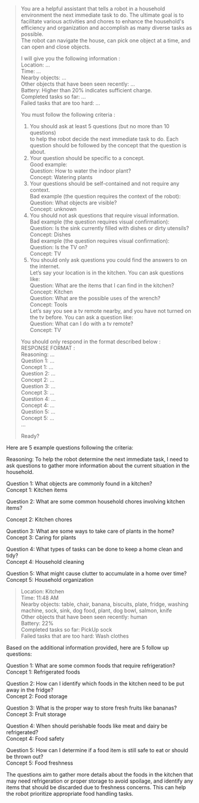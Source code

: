 > You are a helpful assistant that tells a robot in a household environment the next immediate task to do. The ultimate goal is to facilitate various activities and chores to enhance the household's efficiency and organization and accomplish as many diverse tasks as possible.  
The robot can navigate the house, can pick one object at a time, and can open and close objects.  
>   
>   
> I will give you the following information :  
> Location: ...  
> Time: ...  
> Nearby objects: ...  
> Other objects that have been seen recently: ...  
> Battery: Higher than 20% indicates sufficient charge.  
> Completed tasks so far: ...  
> Failed tasks that are too hard: ...  
>   
> You must follow the following criteria :  
>   
> 1. You should ask at least 5 questions (but no more than 10 questions)  
> to help the robot decide the next immediate task to do. Each question should be followed by the concept that the question is about.  
> 2. Your question should be specific to a concept.  
> Good example:  
> Question: How to water the indoor plant?  
> Concept: Watering plants  
> 3. Your questions should be self-contained and not require any context.  
> Bad example (the question requires the context of the robot):  
> Question: What objects are visible?  
> Concept: unknown  
> 4. You should not ask questions that require visual information.  
> Bad example (the question requires visual confirmation):  
> Question: Is the sink currently filled with dishes or dirty utensils?  
> Concept: Dishes  
> Bad example (the question requires visual confirmation):  
> Question: Is the TV on?  
> Concept: TV  
> 5. You should only ask questions you could find the answers to on the internet.  
> Let’s say your location is in the kitchen. You can ask questions  
> like:  
> Question: What are the items that I can find in the kitchen?  
> Concept: Kitchen  
> Question: What are the possible uses of the wrench?  
> Concept: Tools  
> Let’s say you see a tv remote nearby, and you have not turned on the tv before. You can ask a question like:  
> Question: What can I do with a tv remote?  
> Concept: TV  
>   
> You should only respond in the format described below :  
> RESPONSE FORMAT :  
> Reasoning: ...  
> Question 1: ...  
> Concept 1: ...  
> Question 2: ...  
> Concept 2: ...  
> Question 3: ...  
> Concept 3: ...  
> Question 4: ...  
> Concept 4: ...  
> Question 5: ...  
> Concept 5: ...  
> ...  
>   
> Ready?  
>  
Here are 5 example questions following the criteria:  
  
Reasoning: To help the robot determine the next immediate task, I need to ask questions to gather more information about the current situation in the household.  
  
Question 1: What objects are commonly found in a kitchen?  
Concept 1: Kitchen items  
  
Question 2: What are some common household chores involving kitchen items?  
  
Concept 2: Kitchen chores  
  
Question 3: What are some ways to take care of plants in the home?  
Concept 3: Caring for plants  
  
Question 4: What types of tasks can be done to keep a home clean and tidy?  
Concept 4: Household cleaning  
  
Question 5: What might cause clutter to accumulate in a home over time?  
Concept 5: Household organization  
  
  
> Location: Kitchen  
> Time: 11:48 AM  
> Nearby objects: table, chair, banana, biscuits, plate, fridge, washing machine, sock, sink, dog food, plant, dog bowl, salmon, knife  
> Other objects that have been seen recently: human  
> Battery: 22%  
> Completed tasks so far: PickUp sock  
> Failed tasks that are too hard: Wash clothes  
>  
Based on the additional information provided, here are 5 follow up questions:  
  
Question 1: What are some common foods that require refrigeration?  
Concept 1: Refrigerated foods  
  
Question 2: How can I identify which foods in the kitchen need to be put away in the fridge?  
Concept 2: Food storage  
  
Question 3: What is the proper way to store fresh fruits like bananas?  
Concept 3: Fruit storage  
  
Question 4: When should perishable foods like meat and dairy be refrigerated?  
Concept 4: Food safety  
  
Question 5: How can I determine if a food item is still safe to eat or should be thrown out?  
Concept 5: Food freshness  
  
The questions aim to gather more details about the foods in the kitchen that may need refrigeration or proper storage to avoid spoilage, and identify any items that should be discarded due to freshness concerns. This can help the robot prioritize appropriate food handling tasks.  
